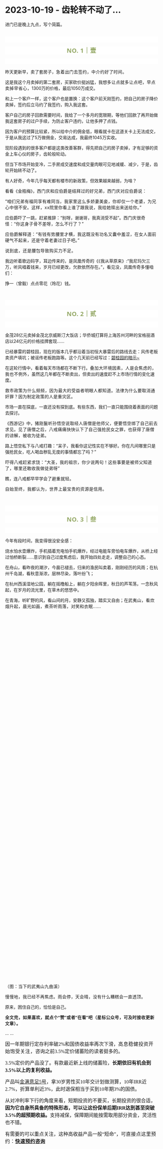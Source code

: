 # 2023-10-19 - 齿轮转不动了…

<p style="visibility: visible;">进门已是晚上九点，写个简篇。<br style="visibility: visible;"><br style="visibility: visible;"></p><p style="outline: 0px;font-family: system-ui, -apple-system, BlinkMacSystemFont, &quot;Helvetica Neue&quot;, &quot;PingFang SC&quot;, &quot;Hiragino Sans GB&quot;, &quot;Microsoft YaHei UI&quot;, &quot;Microsoft YaHei&quot;, Arial, sans-serif;letter-spacing: 0.544px;text-wrap: wrap;background-color: rgb(255, 255, 255);visibility: visible;"><br style="outline: 0px;visibility: visible;"></p><p style="outline: 0px;letter-spacing: 0.544px;text-wrap: wrap;color: rgb(34, 34, 34);font-family: -apple-system-font, system-ui, &quot;Helvetica Neue&quot;, &quot;PingFang SC&quot;, &quot;Hiragino Sans GB&quot;, &quot;Microsoft YaHei UI&quot;, &quot;Microsoft YaHei&quot;, Arial, sans-serif;background-color: rgb(255, 255, 255);text-align: center;visibility: visible;"><span style="outline: 0px;font-weight: bold;line-height: 25px;color: rgb(149, 169, 103);font-size: 20px;visibility: visible;">NO. 1｜壹</span></p><p style="outline: 0px;letter-spacing: 0.544px;text-wrap: wrap;color: rgb(34, 34, 34);font-family: -apple-system-font, system-ui, &quot;Helvetica Neue&quot;, &quot;PingFang SC&quot;, &quot;Hiragino Sans GB&quot;, &quot;Microsoft YaHei UI&quot;, &quot;Microsoft YaHei&quot;, Arial, sans-serif;background-color: rgb(255, 255, 255);text-align: center;visibility: visible;"><br style="outline: 0px;visibility: visible;"></p><p style="visibility: visible;">昨天更新早，卖了套房子，<span style="letter-spacing: 0.578px; text-wrap: wrap; visibility: visible;">急着</span><span style="letter-spacing: 0.578px; text-wrap: wrap; visibility: visible;">出门去签约，中介约好了时间</span>。</p><p style="visibility: visible;">这是我这个月卖掉的第二套房，买家砍价挺凶猛，我想<span style="letter-spacing: 0.578px; text-wrap: wrap; visibility: visible;">多让点就多让点吧，早点</span><span style="letter-spacing: 0.578px; text-wrap: wrap; visibility: visible;">卖掉早省心，</span><span style="letter-spacing: 0.578px; text-wrap: wrap; visibility: visible;"></span>1300万的价格，最后1050万成交。<br style="visibility: visible;"></p><p style="visibility: visible;">和上一个客户一样，这个客户也是置换：这个客户前天刚签约，把自己的房子降价卖掉，签约后立马约了我签约，购入我这套。</p><p style="visibility: visible;">客户自己的房子回款需要时间，我给了一个多月的宽限期，等他们回款了再开始做我这套房子的过户手续，为防止客户违约，让他多押了点钱。<br style="visibility: visible;"></p><p style="visibility: visible;">因为客户的预算比较紧，所以给中介的佣金低，眼看就卡在这道关卡上无法成交，于是从我这过了5万做佣金，交易达成，我最终1045万实收。<br style="visibility: visible;"></p><p style="visibility: visible;">现阶段遇到的很多客户都是这类改善客群，得先把自己的房子卖掉，才有足够的资金上车心仪的房子，齿轮般轮动。</p><p style="visibility: visible;">但当下市场开始变冷，二手房成交速度和成交量肉眼可见地减缓、减少，于是，齿轮开始转不动了。</p><p style="visibility: visible;">有人好奇，今年几乎每天都有楼市的新政策，但效果越来越弱，为啥？<br style="visibility: visible;"></p><p style="visibility: visible;">看看《金瓶梅》，<span style="font-size: var(--articleFontsize); letter-spacing: 0.034em; visibility: visible;">西门庆和应伯爵是结拜过的好兄弟，</span><span style="font-size: var(--articleFontsize); letter-spacing: 0.034em; visibility: visible;">西门庆对应伯爵说：</span></p><p style="visibility: visible;"><span style="font-size: var(--articleFontsize); letter-spacing: 0.034em; visibility: visible;">“咱们兄弟有福同享有难同当，我家里这么多娇妻美妾，你却仅一个老婆，为兄心中很不安。</span><span style="font-size: var(--articleFontsize); letter-spacing: 0.034em; visibility: visible;">这样，xx院里你看上谁了跟我说，我给她赎出来送给你。</span><span style="font-size: var(--articleFontsize); letter-spacing: 0.034em; visibility: visible;">”</span></p><p style="visibility: visible;"><span style="visibility: visible;">应伯爵吓了一跳，赶紧推辞：“别呀，谢谢哥，我真消受不起”。</span><span style="font-size: var(--articleFontsize); letter-spacing: 0.034em; visibility: visible;">西门庆很奇怪：</span><span style="font-size: var(--articleFontsize); letter-spacing: 0.034em; visibility: visible;">“你这身子骨不差呀，怎么不行了？</span><span style="font-size: var(--articleFontsize); letter-spacing: 0.034em; visibility: visible;">”</span></p><p style="visibility: visible;"><span style="font-size: var(--articleFontsize); letter-spacing: 0.034em; visibility: visible;">应伯爵解释道：</span><span style="font-size: var(--articleFontsize); letter-spacing: 0.034em; visibility: visible;">“有钱有势腰里才横，我这既没有功名又囊中羞涩，在女人面前硬气不起来，还是守着老妻过日子吧。</span><span style="font-size: var(--articleFontsize); letter-spacing: 0.034em; visibility: visible;">”</span><br style="visibility: visible;"></p><p style="visibility: visible;"><span style="letter-spacing: 0.578px; text-wrap: wrap; visibility: visible;">说到底，还是腰包导致购买力不足。</span></p><p>我边听着歌边码字，耳边传来的，是凤凰传奇的《《我从草原来》:“我尼玛欠三万，听风唱着钱来，岁月已经更改，欠款依然存在。”，看见没，凤凰传奇多懂咱们：</p><p>挣一（曾毅）点点零花（玲花）钱。</p><p><br></p><p style="outline: 0px;font-family: system-ui, -apple-system, BlinkMacSystemFont, &quot;Helvetica Neue&quot;, &quot;PingFang SC&quot;, &quot;Hiragino Sans GB&quot;, &quot;Microsoft YaHei UI&quot;, &quot;Microsoft YaHei&quot;, Arial, sans-serif;letter-spacing: 0.544px;text-wrap: wrap;background-color: rgb(255, 255, 255);visibility: visible;"><br style="outline: 0px;visibility: visible;"></p><p style="outline: 0px;letter-spacing: 0.544px;text-wrap: wrap;color: rgb(34, 34, 34);font-family: -apple-system-font, system-ui, &quot;Helvetica Neue&quot;, &quot;PingFang SC&quot;, &quot;Hiragino Sans GB&quot;, &quot;Microsoft YaHei UI&quot;, &quot;Microsoft YaHei&quot;, Arial, sans-serif;background-color: rgb(255, 255, 255);text-align: center;visibility: visible;"><span style="outline: 0px;font-weight: bold;line-height: 25px;color: rgb(149, 169, 103);font-size: 20px;visibility: visible;">NO. 2｜贰</span></p><p style="outline: 0px;letter-spacing: 0.544px;text-wrap: wrap;color: rgb(34, 34, 34);font-family: -apple-system-font, system-ui, &quot;Helvetica Neue&quot;, &quot;PingFang SC&quot;, &quot;Hiragino Sans GB&quot;, &quot;Microsoft YaHei UI&quot;, &quot;Microsoft YaHei&quot;, Arial, sans-serif;background-color: rgb(255, 255, 255);text-align: center;visibility: visible;"><br style="outline: 0px;visibility: visible;"></p><p>金茂28亿元卖掉金茂北京威斯汀大饭店；华侨城打算将上海苏州河畔的宝格丽酒店以24亿元的价格挂牌套现......<br></p><p>已经暴雷的碧桂园，现在的版本几乎都沿着当初恒大暴雷后的路线去走：风传老板卖资产填坑；被谣传老板跑路等。这个几天前已经写过：<a target="_blank" href="http://mp.weixin.qq.com/s?__biz=Mzg2OTkwNzE4MA==&amp;mid=2247491497&amp;idx=1&amp;sn=67768f3058b5a0b405e8228bf87c4797&amp;chksm=ce94b02af9e3393cbcd9bb1070da9f80843af26cdee666c7818f9b80faffa34b61fecb51f5c4&amp;scene=21#wechat_redirect" textvalue="碧桂园的暗示~" linktype="text" imgurl="" imgdata="null" data-itemshowtype="0" tab="innerlink" data-linktype="2">碧桂园的暗示~</a><br></p><p>在这轮行情中，看着每天市场都在不断下行。<span style="letter-spacing: 0.578px;text-wrap: wrap;">叠加大环境因素</span><span style="letter-spacing: 0.578px;text-wrap: wrap;">，</span><span style="letter-spacing: 0.578px;text-wrap: wrap;">人是会焦虑的，我也不例外</span>，虽然这几年都在不断卖出，但卖出的速度赶不上市场行情的变化速度。<br></p><p><span style="font-size: var(--articleFontsize);letter-spacing: 0.034em;"><span style="letter-spacing: 0.578px;text-wrap: wrap;">救市政策为什么频频，因为</span><span style="letter-spacing: 0.578px;text-wrap: wrap;">最大的受益者</span><span style="letter-spacing: 0.578px;text-wrap: wrap;">明眼人都知道。</span><span style="font-size: var(--articleFontsize);letter-spacing: 0.034em;text-wrap: wrap;">法律为什么要取消通奸罪？因为制定政策的人是重灾区。</span></span></p><p>市场一直在探底，一直还没有探到底。有些东西，我们一直只能围绕着表面的问题去探讨。<br></p><p>《西游记》中，<span style="font-size: var(--articleFontsize);letter-spacing: 0.034em;">猪刚鬣听孙悟空说取经人唐僧是他师父，便要悟空绑了自己前去求见。</span><span style="font-size: var(--articleFontsize);letter-spacing: 0.034em;">见了唐僧之后，八戒痛痛快快认下了自己强抢民女之罪，也获得了唐僧的谅解，被收为徒弟。</span></p><p><span style="">路上悟空私下与八戒打趣：“呆子，我看你这记性实在不够好。你在凡间哪里只是强抢民女，吃人喝血秽乱无度的事情都忘了吗？”</span></p><p><span style="font-size: var(--articleFontsize);letter-spacing: 0.034em;">吓得八戒赶紧求饶：</span><span style="font-size: var(--articleFontsize);letter-spacing: 0.034em;">“大圣，我的祖宗，你少说两句！</span><span style="font-size: var(--articleFontsize);letter-spacing: 0.034em;">这些事要是被师父知道了，哪里还敢收我做徒弟呀”</span><br></p><p>瞧，连八戒都早早学会了<span style="letter-spacing: 0.578px;text-wrap: wrap;">避重就轻。</span></p><p><span style="letter-spacing: 0.578px;text-wrap: wrap;">自始至终，我都认为，世界上最宝贵的资源是信用。</span></p><p><br></p><p style="outline: 0px;font-family: system-ui, -apple-system, BlinkMacSystemFont, &quot;Helvetica Neue&quot;, &quot;PingFang SC&quot;, &quot;Hiragino Sans GB&quot;, &quot;Microsoft YaHei UI&quot;, &quot;Microsoft YaHei&quot;, Arial, sans-serif;letter-spacing: 0.544px;text-wrap: wrap;background-color: rgb(255, 255, 255);visibility: visible;"><br style="outline: 0px;visibility: visible;"></p><p style="outline: 0px;letter-spacing: 0.544px;text-wrap: wrap;color: rgb(34, 34, 34);font-family: -apple-system-font, system-ui, &quot;Helvetica Neue&quot;, &quot;PingFang SC&quot;, &quot;Hiragino Sans GB&quot;, &quot;Microsoft YaHei UI&quot;, &quot;Microsoft YaHei&quot;, Arial, sans-serif;background-color: rgb(255, 255, 255);text-align: center;visibility: visible;"><span style="outline: 0px;font-weight: bold;line-height: 25px;color: rgb(149, 169, 103);font-size: 20px;visibility: visible;">NO. 3｜叁</span></p><p style="outline: 0px;letter-spacing: 0.544px;text-wrap: wrap;color: rgb(34, 34, 34);font-family: -apple-system-font, system-ui, &quot;Helvetica Neue&quot;, &quot;PingFang SC&quot;, &quot;Hiragino Sans GB&quot;, &quot;Microsoft YaHei UI&quot;, &quot;Microsoft YaHei&quot;, Arial, sans-serif;background-color: rgb(255, 255, 255);text-align: center;visibility: visible;"><br style="outline: 0px;visibility: visible;"></p><p>今年有段时间，我变得很没安全感：</p><p>烧水怕水壶爆炸，手机插着充电怕手机爆炸，经过电能车旁怕电车爆炸，从桥上经过怕桥断裂......意识到自己过度焦虑后，我开始四处走走，调整自己的心态。<br></p><p>在舟山，看昨夜的潮汐，今晨已褪去，归来的渔民叫卖着，刚刚经历的风雨；在杭州千岛湖，看秋意渐浓，层林尽染，落叶纷飞；</p><p>在杭州西溪湿地公园，躺在摇橹船上，躺在夕阳余晖里，秋日的芦苇荡，一念秋风起，在岁月的流光里，在草木的悠悠中。</p><p>在青海，听旷野的风，看山间的月，安静又孤独，踏实又自由；在<span style="font-size: var(--articleFontsize);letter-spacing: 0.034em;">武夷山，</span><span style="font-size: var(--articleFontsize);letter-spacing: 0.034em;">看炊烟升起，晨光如画</span><span style="font-size: var(--articleFontsize);letter-spacing: 0.034em;">，</span><span style="font-size: var(--articleFontsize);letter-spacing: 0.034em;">煮茶听雨落，对笑和衣眠......</span></p><p style="text-align: center;"><img class="rich_pages wxw-img js_insertlocalimg js_img_placeholder wx_img_placeholder" data-backh="1026" data-backw="578" data-ratio="1.775925925925926" data-s="300,640" data-src="https://mmbiz.qpic.cn/mmbiz_jpg/1c71eKyJsyicFwAUNTt5slUzLnuOW4o3o0UtibTYLZic2pLvicb30EZYXTL8fJlgficcjgAwF55iak3ZH4Jb6r3nauEA/640?wx_fmt=jpeg" data-type="jpeg" data-w="1080" style="width: 677px !important; height: 1202.3px !important;" data-original-style="width: 100%;height: auto;" data-index="1" src="data:image/svg+xml,%3C%3Fxml version='1.0' encoding='UTF-8'%3F%3E%3Csvg width='1px' height='1px' viewBox='0 0 1 1' version='1.1' xmlns='http://www.w3.org/2000/svg' xmlns:xlink='http://www.w3.org/1999/xlink'%3E%3Ctitle%3E%3C/title%3E%3Cg stroke='none' stroke-width='1' fill='none' fill-rule='evenodd' fill-opacity='0'%3E%3Cg transform='translate(-249.000000, -126.000000)' fill='%23FFFFFF'%3E%3Crect x='249' y='126' width='1' height='1'%3E%3C/rect%3E%3C/g%3E%3C/g%3E%3C/svg%3E" _width="100%" alt="图片"></p><p><span style="letter-spacing: 0.034em;font-size: 14px;">（图：当下的武夷山九曲溪）</span></p><p><span style="font-size: var(--articleFontsize);letter-spacing: 0.034em;">慢慢地，我已经不再焦虑。雨会停，天会晴，没有什么糟糕会一直透顶。</span></p><p>原来，困住自己的，恰恰是自己。</p><p><strong style="outline: 0px;font-family: system-ui, -apple-system, BlinkMacSystemFont, &quot;Helvetica Neue&quot;, &quot;PingFang SC&quot;, &quot;Hiragino Sans GB&quot;, &quot;Microsoft YaHei UI&quot;, &quot;Microsoft YaHei&quot;, Arial, sans-serif;letter-spacing: 0.544px;text-wrap: wrap;background-color: rgb(255, 255, 255);color: rgb(34, 34, 34);font-size: 16px;"><span style="outline: 0px;font-size: 14px;">全文完，如果喜欢，就点个“赞”或者“在看”吧（星标公众号，可及时接收更新文章）。</span></strong></p><p>... ...<br></p><p><span style="font-size: 16px;font-family: 微软雅黑;"><span style="font-family: 微软雅黑;">因一年期银行定存利率破2%和国债收益率再次下滑，<span style="font-family: 微软雅黑;font-size: 16px;letter-spacing: 0.578px;text-wrap: wrap;">高</span><span style="font-family: 微软雅黑;font-size: 16px;letter-spacing: 0.578px;text-wrap: wrap;">息稳</span><span style="font-family: 微软雅黑;font-size: 16px;letter-spacing: 0.578px;text-wrap: wrap;">健投资开始饱受关注，</span>咨询之前3.5%定价储蓄险的读者挺多的。</span><o:p></o:p></span></p><p><span style="font-size: 16px;"><span style="font-family: 微软雅黑;">3.5%定价的产品没了。有款最近新上线的储蓄险，</span><strong><span style="font-family: 微软雅黑;">长期依旧有机会到3.5%以上的复利收益。</span></strong><strong><span style="font-family: 微软雅黑;"><o:p></o:p></span></strong></span></p><p><span style="font-size: 16px;font-family: 微软雅黑;"><span style="font-family: 微软雅黑;">产品叫<a class="weapp_text_link js_weapp_entry wx_tap_link js_wx_tap_highlight" style="font-size:16px;" data-miniprogram-appid="wxe186f230ce102b30" data-miniprogram-path="/pages/navigate/navigate?id=1073426&amp;path=https%3A%2F%2Fcps.qixin19.com%2Fm%2Fapps%2Fcps%2Ftjq1073426%2Foffline%2Fdetail%3FproductId%3D104673%26planId%3D129725%26promote%3D1%26createTime%3D1697007912940" data-miniprogram-nickname="保险精品汇" href="" data-miniprogram-type="text" data-miniprogram-servicetype="">金满意足5号</a>，拿30岁男性买10年交计划做测算，10年IRR近2.7%，折算单利近3%，此时退保相当于买到10年期3%的国债。</span><o:p></o:p></span></p><p><span style="font-size: 16px;"><span style="font-family: 微软雅黑;">从对冲利率下行的角度来看，短期投资的不要买，长期投资的很合适，</span><strong><span style="font-family: 微软雅黑;">因为它自身所具备的特殊形态，可以让这份保单后期IRR达到甚至突破3.5%的超预期收益。</span></strong><span style="font-family: 微软雅黑;">支持减保，保障期间能按需取用部分资金，灵活性也不错。<o:p></o:p></span></span></p><p style="margin-bottom: 0px;"><span style="font-size: 16px;font-family: 微软雅黑;"><span style="font-family: 微软雅黑;">有需要的可以重点关注，这种高收益产品一般“短命”，</span></span><span style="font-size: 16px;letter-spacing: 0.034em;font-family: 微软雅黑;">可直接点这里预约：</span><strong><span style="font-size: 16px;font-family: 微软雅黑;letter-spacing: 0.034em;"><a class="weapp_text_link js_weapp_entry wx_tap_link js_wx_tap_highlight" style="font-size:16px;" data-miniprogram-appid="wxe186f230ce102b30" data-miniprogram-path="pages/navigate/navigate?id=1073426&amp;path=https%3A%2F%2Fmarket.qixin18.com%2Ftjq1073426%2Freservation%3Fentrance%3D1021%26activityKey%3D6NBNjm%26type%3D1%26createTime%3D1697529597528" data-miniprogram-nickname="保险精品汇" href="" data-miniprogram-type="text" data-miniprogram-servicetype="">快速预约咨询</a></span></strong></p><p style="display: none;"><mp-style-type data-value="3"></mp-style-type></p>